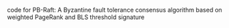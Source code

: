 code for PB-Raft: A Byzantine fault tolerance consensus algorithm based on weighted PageRank and BLS threshold signature
